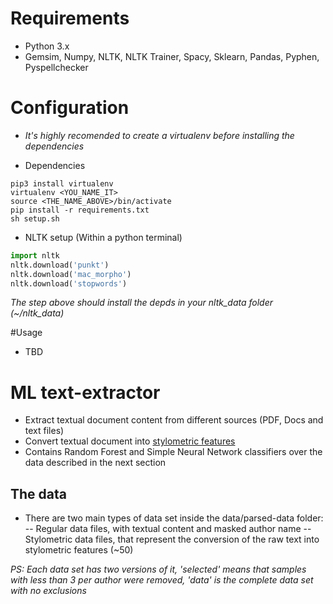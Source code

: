 # Requirements
- Python 3.x
- Gemsim, Numpy, NLTK, NLTK Trainer, Spacy, Sklearn, Pandas, Pyphen, Pyspellchecker 

# Configuration
- _It's highly recomended to create a virtualenv before installing the dependencies_

- Dependencies
```console
pip3 install virtualenv
virtualenv <YOU_NAME_IT>
source <THE_NAME_ABOVE>/bin/activate
pip install -r requirements.txt
sh setup.sh
```

- NLTK setup (Within a python terminal)
```python
import nltk
nltk.download('punkt')
nltk.download('mac_morpho')
nltk.download('stopwords')
```
_The step above should install the depds in your nltk_data folder (~/nltk_data)_


#Usage
- TBD

# ML text-extractor

- Extract textual document content from different sources (PDF, Docs and text files)
- Convert textual document into [stylometric features](http://www2.tcs.ifi.lmu.de/~ramyaa/publications/stylometry.pdf)
- Contains Random Forest and Simple Neural Network classifiers over the data described in the next section

## The data

- There are two main types of data set inside the data/parsed-data folder:
-- Regular data files, with textual content and masked author name
-- Stylometric data files, that represent the conversion of the raw text into stylometric features (~50)

*PS: Each data set has two versions of it, 'selected' means that samples with less than 3 per author were removed, 'data' is the complete data set with no exclusions*